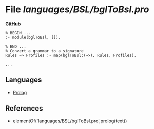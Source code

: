 # File _languages/BSL/bglToBsl.pro_
**[GitHub](https://github.com/softlang/yas/blob/master/languages/BSL/bglToBsl.pro)**
```
% BEGIN ...
:- module(bglToBsl, []).

% END ...
% Convert a grammar to a signature
Rules ~> Profiles :- map(bglToBsl:(~>), Rules, Profiles).

...
```

## Languages
* [Prolog](../languages/Prolog.md)

## References
* elementOf('languages/BSL/bglToBsl.pro',prolog(text))
